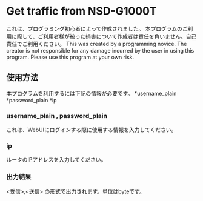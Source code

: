 # Get traffic from NSD-G1000T
これは、プログラミング初心者によって作成されました。
本プログラムのご利用に際して、ご利用者様が被った損害について作成者は責任を負いません。自己責任でご利用ください。
This was created by a programming novice.
The creator is not responsible for any damage incurred by the user in using this program. Please use this program at your own risk.
## 使用方法
本プログラムを利用するには下記の情報が必要です。
*username_plain
*password_plain
*ip
### username_plain , password_plain
これは、WebUIにログインする際に使用する情報を入力してください。
### ip
ルータのIPアドレスを入力してください。
### 出力結果
<受信>,<送信>
の形式で出力されます。単位はbyteです。